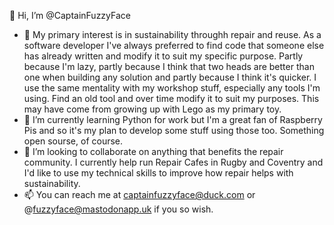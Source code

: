 👋 Hi, I’m @CaptainFuzzyFace

- 👀 My primary interest is in sustainability throughh repair and reuse. As a software developer I've always preferred to find code that someone else has already written and modify it to suit my specific purpose. Partly because I'm lazy, partly because I think that two heads are better than one when building any solution and partly because I think it's quicker. I use the same mentality with my workshop stuff, especially any tools I'm using. Find an old tool and over time modify it to suit my purposes. This may have come from growing up with Lego as my primary toy.
- 🌱 I’m currently learning Python for work but I'm a great fan of Raspberry Pis and so it's my plan to develop some stuff using those too. Something open sourse, of course.
- 💞️ I’m looking to collaborate on anything that benefits the repair community. I currently help run Repair Cafes in Rugby and Coventry and I'd like to use my technical skills to improve how repair helps with sustainability.
- 📫 You can reach me at captainfuzzyface@duck.com or @fuzzyface@mastodonapp.uk if you so wish.

<!---
CaptainFuzzyFace/CaptainFuzzyFace is a ✨ special ✨ repository because its `README.md` (this file) appears on your GitHub profile.
You can click the Preview link to take a look at your changes.
--->
